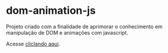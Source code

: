 # dom-animation-js

<p>Projeto criado com a finalidade de aprimorar o conhecimento em manipulação de DOM e animações com javascript. </p>
<p>Acesse <a href="https://murilothom.github.io/dom-animation-js/" target="_blank">cliclando aqui</a>.</p>
